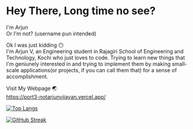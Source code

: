 # Hey There, Long time no see?


I'm Arjun
<br>Or I'm not? (username pun intended)

Ok I was just kidding :no_mouth:
<br>I'm Arjun V, an Engineering student in Rajagiri School of Engineering and Technology, Kochi who just loves to code. Trying to learn new things that I'm geniunely interested in and trying to implement them by making small-scale applications(or projects, if you can call them that) for a sense of accomplishment.

Visit My Webpage :earth_asia:
<br>https://port3-notarjunvijayan.vercel.app/

[![Top Langs](https://github-readme-stats.vercel.app/api/top-langs/?username=notarjunvijayan&exclude_repo=avprivate,Githubcourse,notes,payroll-management-system,portfolio,PythonLabs&layout=compact&theme=dark)](https://github.com/anuraghazra/github-readme-stats)

[![GitHub Streak](https://github-readme-streak-stats.herokuapp.com?user=notarjunvijayan&theme=dark)](https://git.io/streak-stats)
